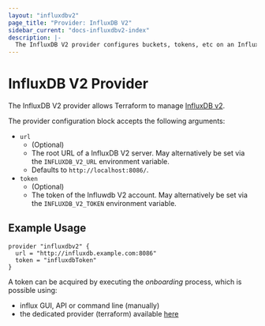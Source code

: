 ```yaml
---
layout: "influxdbv2"
page_title: "Provider: InfluxDB V2"
sidebar_current: "docs-influxdbv2-index"
description: |-
  The InfluxDB V2 provider configures buckets, tokens, etc on an InfluxDB V2 server.
---
```


# InfluxDB V2 Provider

The InfluxDB V2 provider allows Terraform to manage
[InfluxDB v2](https://v2.docs.influxdata.com/v2.0/get-started/).

The provider configuration block accepts the following arguments:

* ``url``
    * (Optional) 
    * The root URL of a InfluxDB V2 server. May alternatively be set via the `INFLUXDB_V2_URL` environment variable.
    * Defaults to `http://localhost:8086/`.
* ``token``
    * (Optional)
    * The token of the Influwdb V2 account. May alternatively be set via the `INFLUXDB_V2_TOKEN` environment variable.
   
## Example Usage

```hcl
provider "influxdbv2" {
  url = "http://influxdb.example.com:8086"
  token = "influxdbToken"
}
```

A token can be acquired by executing the *onboarding* process, which is possible using:

* influx GUI, API or command line (manually)
* the dedicated provider (terraform) available [here](https://github.com/lancey-energy-storage/terraform-provider-influxdb-v2-onboarding)
